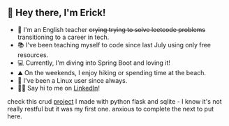 ## 👋 Hey there, I'm Erick!

- 🏫 I'm an English teacher ~~crying trying to solve leetcode problems~~ transitioning to a career in tech.
- 📚 I've been teaching myself to code since last July using only free resources.
- 💻 Currently, I'm diving into Spring Boot and loving it!
- ⛰️ On the weekends, I enjoy hiking or spending time at the beach.
- 🐧 I've been a Linux user since always.
- 🤝🏽 Say hi to me on [LinkedIn](https://www.linkedin.com/in/erickgnclvs)!  


check this crud [project](https://github.com/erickgnclvs/flask-movie-app) I made with python flask and sqlite - I know it's not really restful but it was my first one. anxious to complete the next to put here.  
